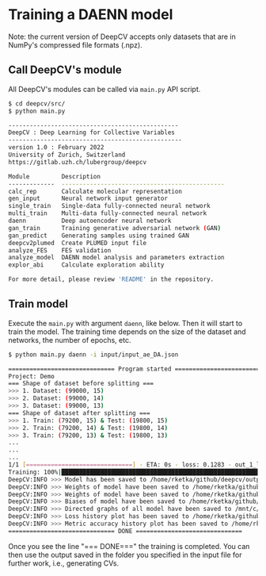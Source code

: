 # Training a DAENN model

Note: the current version of DeepCV accepts only datasets that are in NumPy's compressed file formats (.npz).

## Call DeepCV's module

All DeepCV's modules can be called via `main.py` API script.

```sh
$ cd deepcv/src/
$ python main.py

------------------------------------------------
DeepCV : Deep Learning for Collective Variables
-------------------------------------------------
version 1.0 : February 2022
University of Zurich, Switzerland
https://gitlab.uzh.ch/lubergroup/deepcv

Module         Description
-------------  ----------------------------------------------
calc_rep       Calculate molecular representation
gen_input      Neural network input generator
single_train   Single-data fully-connected neural network
multi_train    Multi-data fully-connected neural network
daenn          Deep autoencoder neural network
gan_train      Training generative adversarial network (GAN)
gan_predict    Generating samples using trained GAN
deepcv2plumed  Create PLUMED input file
analyze_FES    FES validation
analyze_model  DAENN model analysis and parameters extraction
explor_abi     Calculate exploration ability

For more detail, please review 'README' in the repository.
```

## Train model

Execute the `main.py` with argument `daenn`, like below. Then it will start to train the model.
The training time depends on the size of the dataset and networks, the number of epochs, etc.

```sh
$ python main.py daenn -i input/input_ae_DA.json

============================== Program started ==============================
Project: Demo
=== Shape of dataset before splitting ===
>>> 1. Dataset: (99000, 15)
>>> 2. Dataset: (99000, 14)
>>> 3. Dataset: (99000, 13)
=== Shape of dataset after splitting ===
>>> 1. Train: (79200, 15) & Test: (19800, 15)
>>> 2. Train: (79200, 14) & Test: (19800, 14)
>>> 3. Train: (79200, 13) & Test: (19800, 13)
...
...
...
1/1 [==============================] - ETA: 0s - loss: 0.1283 - out_1_loss: 0.1268 - out_2_loss: 0.0154 - out_1_mse: 4.0202e-04 - out_2_mse: 61/1█ ETA: 00:00s - loss: 0.1283 - out_1_loss: 0.1268 - out_2_loss: 0.0154 - out_1_mse: 0.0004 - out_2_mse: 67.5435 - val_loss: 0.1176 - val_ou1/1 [==============================] - 0s 21ms/step - loss: 0.1283 - out_1_loss: 0.1268 - out_2_loss: 0.0154 - out_1_mse: 4.0202e-04 - out_2_mse: 67.5435 - val_loss: 0.1176 - val_out_1_loss: 0.1160 - val_out_2_loss: 0.0156 - val_out_1_mse: 0.0013 - val_out_2_mse: 66.8437
Training: 100%|█████████████████████████████████████████████████████████████████████████████████████████ 1000/1000 ETA: 00:00s,  42.66epochs/sDeepCV:INFO >>> Congrats! Training model is completed.
DeepCV:INFO >>> Model has been saved to /home/rketka/github/deepcv/output/model.h5
DeepCV:INFO >>> Weights of model have been saved to /home/rketka/github/deepcv/output/model_weights.h5
DeepCV:INFO >>> Weights of model have been saved to /home/rketka/github/deepcv/output/model_weights.npz
DeepCV:INFO >>> Biases of model have been saved to /home/rketka/github/deepcv/output/model_biases.npz
DeepCV:INFO >>> Directed graphs of all model have been saved to /mnt/c/Users/Nutt/Desktop/daenn-test
DeepCV:INFO >>> Loss history plot has been saved to /home/rketka/github/deepcv/output/loss.png
DeepCV:INFO >>> Metric accuracy history plot has been saved to /home/rketka/github/deepcv/output/metrics.png
============================== DONE ==============================
```

Once you see the line "=== DONE===" the training is completed.
You can then use the output saved in the folder you specified in the input file for further work, i.e., generating CVs.
